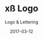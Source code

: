 ---
title: xß Logo
subtitle: Logo & Lettering
graphics:
  - primary: header-excess.png
    color: blue
    ratio: 0.5
  - opengraph: header-og.png
primary-graphic: header-excess.png
description: Blah blah music
date: 2017-03-12
layout: project
roles: [Product Design, iOS Strategy & Design, Web Design]
table:
  - key: Soundcloud profile
    value: "[xß](http://soundcloud.com)"
blocks:
  - text: I worked with Sean and Snorre to make this custom wordmark. Yupp
---